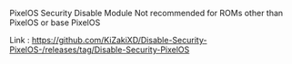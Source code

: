 PixelOS Security Disable Module 
Not recommended for ROMs other than PixelOS or base PixelOS 

Link : https://github.com/KiZakiXD/Disable-Security-PixelOS-/releases/tag/Disable-Security-PixelOS
